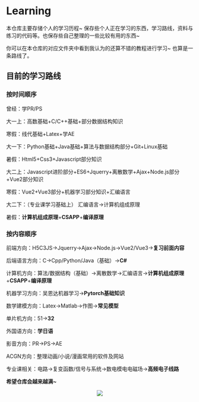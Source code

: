 # Learning
本仓库主要存储个人的学习历程~ 保存些个人正在学习的东西，学习路线，资料与练习的代码等。也保存些自己整理的一些比较有用的东西~ 

你可以在本仓库的对应文件夹中看到我认为的还算不错的教程进行学习~ 也算是一条路线了。




## 目前的学习路线

### 按时间顺序

曾经：学PR/PS

大一上：高数基础+C/C++基础+部分数据结构知识

寒假：线代基础+Latex+学AE

大一下：Python基础+Java基础+算法与数据结构部分+Git+Linux基础

暑假：Html5+Css3+Javascript部分知识

大二上：Javascript进阶部分+ES6+Jquerry+离散数学+Ajax+Node.js部分+Vue2部分知识

寒假：Vue2+Vue3部分+机器学习部分知识+汇编语言

大二下：（专业课学习基础上） 汇编语言->计算机组成原理

暑假：**计算机组成原理**+**CSAPP**+**编译原理**

### 按内容顺序

前端方向：H5C3JS->Jquerry->Ajax->Node.js->Vue2/Vue3->**复习前面内容**

后端语言方向：C->Cpp/Python/Java（基础）->**C#**

计算机方向：算法/数据结构（基础）->离散数学->汇编语言->**计算机组成原理**+**CSAPP**+**编译原理**

机器学习方向：吴恩达机器学习->**Pytorch基础知识**

数学建模方向：Latex->Matlab->作图->**常见模型**

单片机方向：51->**32**

外国语方向：**学日语**

影音方向：PR->PS->AE

ACGN方向：整理动画/小说/漫画常用的软件及网站

专业课相关：电路->复变函数/信号与系统->数电模电电磁场->**高频电子线路**

**希望仓库会越来越满~**

<div style="text-align:center"><img src="https://i.ibb.co/gmhq0Rk/illust-87053561-20220320-160245.png" /></div>

